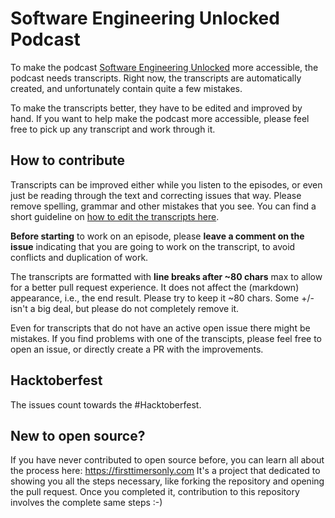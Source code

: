 # Software Engineering Unlocked Podcast

To make the podcast [Software Engineering Unlocked](https://www.se-unlocked.com) more accessible, the podcast needs 
transcripts. Right now, the transcripts are automatically created, and unfortunately contain quite a few mistakes.

To make the transcripts better, they have to be edited and improved by hand. 
If you want to help make the podcast more accessible, please feel free to pick up any transcript and work through it.

## How to contribute
Transcripts can be improved either while you listen to the episodes, or even just be reading through the 
text and correcting issues that way.
Please remove spelling, grammar and other mistakes that you see. You can find a short 
guideline on [how to edit the transcripts here](https://github.com/mgreiler/se-unlocked/blob/master/Transcription_Guidelines.md).

**Before starting** to work on an episode, please **leave a comment on the issue** indicating that you are 
going to work on the transcript, to avoid conflicts and duplication of work. 

The transcripts are formatted with **line breaks after ~80 chars** max to allow for a better pull request experience. 
It does not affect the (markdown) appearance, i.e., the end result. 
Please try to keep it ~80 chars. Some +/- isn't a big deal, but please do not completely remove it.

Even for transcripts that do not have an active open issue there might be mistakes. If you find problems with one of the 
transcipts, please feel free to open an issue, or directly create a PR with the improvements.

## Hacktoberfest 
The issues count towards the #Hacktoberfest. 

## New to open source?
If you have never contributed to open source before, you can learn all about the process here: https://firsttimersonly.com
It's a project that dedicated to showing you all the steps necessary, like forking the repository and opening the pull request.
Once you completed it, contribution to this repository involves the complete same steps :-)
